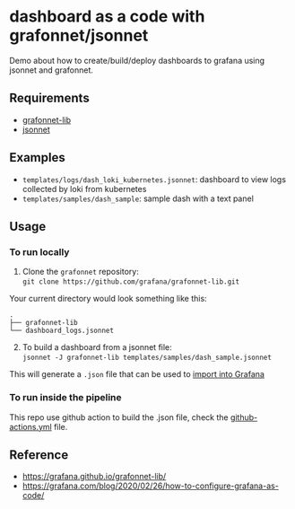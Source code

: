 # dashboard as a code with grafonnet/jsonnet
Demo about how to create/build/deploy dashboards to grafana using jsonnet and grafonnet.
## Requirements
* [grafonnet-lib](https://github.com/grafana/grafonnet-lib)
* [jsonnet](https://github.com/google/jsonnet)

## Examples
* `templates/logs/dash_loki_kubernetes.jsonnet`: dashboard to view logs collected by loki from kubernetes
* `templates/samples/dash_sample`: sample dash with a text panel

## Usage

### To run locally

1. Clone the `grafonnet` repository:   
`git clone https://github.com/grafana/grafonnet-lib.git`

Your current directory would look something like this:
```
.
├── grafonnet-lib
└── dashboard_logs.jsonnet
```

2. To build a dashboard from a jsonnet file:   
`jsonnet -J grafonnet-lib templates/samples/dash_sample.jsonnet`

This will generate a `.json` file that can be used to [import into Grafana](https://grafana.com/docs/grafana/latest/dashboards/export-import/#importing-a-dashboard)

### To run inside the pipeline 
This repo use github action to build the .json file, check the [github-actions.yml](.github/workflows/github-actions.yml) file.
## Reference
* https://grafana.github.io/grafonnet-lib/
* https://grafana.com/blog/2020/02/26/how-to-configure-grafana-as-code/
